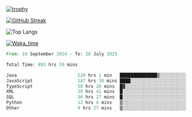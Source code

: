 <!--
**ren-joey/ren-joey** is a ✨ _special_ ✨ repository because its `README.md` (this file) appears on your GitHub profile.

Here are some ideas to get you started:

- 🔭 I’m currently working on ...
- 🌱 I’m currently learning ...
- 👯 I’m looking to collaborate on ...
- 🤔 I’m looking for help with ...
- 💬 Ask me about ...
- 📫 How to reach me: ...
- 😄 Pronouns: ...
- ⚡ Fun fact: ...
-->

[![trophy](https://github-profile-trophy.vercel.app/?username=ren-joey&theme=darkhub&column=5)](https://github.com/ren-joey)

[![GitHub Streak](https://streak-stats.demolab.com/?user=ren-joey&theme=dark)](https://github.com/ren-joey)

![Top Langs](https://github-readme-stats.vercel.app/api/top-langs?username=ren-joey&show_icons=true&layout=compact&locale=en&hide=html,CSS,scss,Pug,Twig&theme=dark)

[![Waka_time](https://github-readme-stats.vercel.app/api/wakatime?username=joeyren&theme=dark)](https://github.com/ren-joey)

<!--START_SECTION:waka-->

```rust
From: 19 September 2024 - To: 26 July 2025

Total Time: 893 hrs 59 mins

Java                       520 hrs 1 min   ██████████████▒░░░░░░░░░░   57.56 %
JavaScript                 147 hrs 38 mins ████░░░░░░░░░░░░░░░░░░░░░   16.34 %
TypeScript                 58 hrs 20 mins  █▓░░░░░░░░░░░░░░░░░░░░░░░   06.46 %
XML                        39 hrs 41 mins  █░░░░░░░░░░░░░░░░░░░░░░░░   04.39 %
SQL                        36 hrs 17 mins  █░░░░░░░░░░░░░░░░░░░░░░░░   04.02 %
Python                     12 hrs 8 mins   ▒░░░░░░░░░░░░░░░░░░░░░░░░   01.34 %
Other                      9 hrs 27 mins   ▒░░░░░░░░░░░░░░░░░░░░░░░░   01.05 %
```

<!--END_SECTION:waka-->
